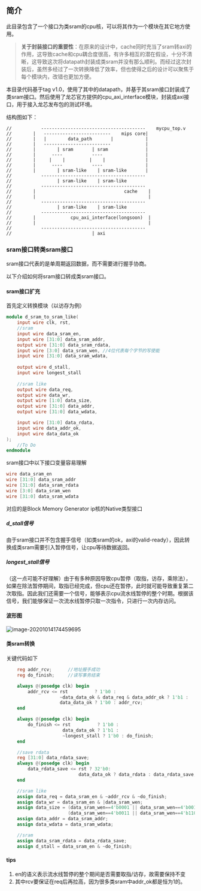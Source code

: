 ## 简介

此目录包含了一个接口为类sram的cpu核，可以将其作为一个模块在其它地方使用。

> **关于封装接口的重要性**：在原来的设计中，cache同时充当了sram转axi的作用，这导致cache和cpu耦合度很高，有许多相互的潜在假设，十分不清晰，这导致这次将datapath封装成类sram并没有那么顺利。而经过这次封装后，虽然多经过了一次转换降低了效率，但也使得之后的设计可以聚焦于每个模块内，改错也更加方便。

本目录代码基于tag v1.0，使用了其中的datapath，并基于其sram接口封装成了类sram接口。然后使用了龙芯官方提供的cpu_axi_interface模块，封装成axi接口，用于接入龙芯发布包的测试环境。

结构图如下：

```
//           ---------------------------------------    mycpu_top.v
//        |   -------------------------    mips core|
//        |   |        data_path       |            |
//        |   -------------------------             |
//        |        | sram       | sram              |
//        |      ----           ----                |
//        |     |    |         |    |               |
//        |      ----           ----                |
//        |        | sram-like    | sram-like       |
//           ---------------------------------------
//                 | sram-like    | sram-like
//           ---------------------------------------
//        |    								cache    |
//        |    								         |
//           ---------------------------------------
//                 | sram-like    | sram-like
//           ---------------------------------------
//        |    			cpu_axi_interface(longsoon)  |
//        |    								         |
//           ---------------------------------------
//          			        | axi

```

### sram接口转类sram接口

sram接口代表的是单周期返回数据，而不需要进行握手协商。

以下介绍如何将sram接口转成类sram接口。

#### sram接口扩充

首先定义转换模块（以访存为例）

```verilog
module d_sram_to_sram_like(
    input wire clk, rst,
    //sram
    input wire data_sram_en,
    input wire [31:0] data_sram_addr,
    output wire [31:0] data_sram_rdata,
    input wire [3:0] data_sram_wen, //4位代表每个字节的写使能
    input wire [31:0] data_sram_wdata,
    
    output wire d_stall,
    input wire longest_stall
    
    //sram like
    output wire data_req,
    output wire data_wr,
    output wire [1:0] data_size,
    output wire [31:0] data_addr,   
    output wire [31:0] data_wdata,

    input wire [31:0] data_rdata,
    input wire data_addr_ok,
    input wire data_data_ok
);
    //To Do
endmodule
```

sram接口中以下接口变量容易理解

```verilog
wire data_sram_en
wire [31:0] data_sram_addr
wire [31:0] data_sram_rdata
wire [3:0] data_sram_wen	
wire [31:0] data_sram_wdata
```

对应的是Block Memory Generator ip核的Native类型接口

##### d_stall信号

由于sram接口并不包含握手信号（如类sram的ok，axi的valid-ready），因此转换成类sram需要引入暂停信号，让cpu等待数据返回。

##### longest_stall信号

（这一点可能不好理解）由于有多种原因导致cpu暂停（取指，访存，乘除法），如果在除法暂停期间，取指已经完成，但cpu还在暂停，此时就可能导致重复第二次取指。因此我们还需要一个信号，能够表示cpu流水线暂停的整个时期。根据该信号，我们能够保证一次流水线暂停只取一次指令，只进行一次内存访问。

#### 波形图

![image-20201014174459695](D:\GithubRepo\2020NSCSCC\src\PipelineMIPS-tagv1.0_branch_sram_like\images\readme\image-20201014174459695.png)

#### 类sram转换

关键代码如下

```verilog
 	reg addr_rcv;      //地址握手成功
    reg do_finish;     //读写事务结束

    always @(posedge clk) begin
        addr_rcv <= rst          ? 1'b0 :
                    ~data_data_ok & data_req & data_addr_ok ? 1'b1 :    //data_data_ok优先
                    data_data_ok ? 1'b0 : addr_rcv;
    end

    always @(posedge clk) begin
        do_finish <= rst          ? 1'b0 :
                     data_data_ok ? 1'b1 :
                     ~longest_stall ? 1'b0 : do_finish;
    end

    //save rdata
    reg [31:0] data_rdata_save;
    always @(posedge clk) begin
        data_rdata_save <= rst ? 32'b0:
                           data_data_ok ? data_rdata : data_rdata_save;
    end

    //sram like
    assign data_req = data_sram_en & ~addr_rcv & ~do_finish;
    assign data_wr = data_sram_en & |data_sram_wen;
    assign data_size = (data_sram_wen==4'b0001 || data_sram_wen==4'b0010 || data_sram_wen==4'b0100 || data_sram_wen==4'b1000) ? 2'b00:
                       (data_sram_wen==4'b0011 || data_sram_wen==4'b1100 ) ? 2'b01 : 2'b10;
    assign data_addr = data_sram_addr;
    assign data_wdata = data_sram_wdata;

    //sram
    assign data_sram_rdata = data_rdata_save;
    assign d_stall = data_sram_en & ~do_finish;
```

#### tips

1. en的语义表示流水线暂停的整个期间是否需要取指/访存，故需要保持不变
2. 其中rcv要保证在req后再拉高，因为很多类sram中addr_ok都是恒为1的。

